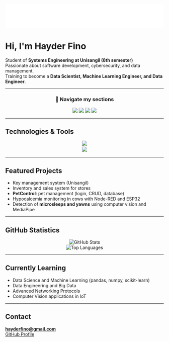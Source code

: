 <p align="center">
  <img src="./assetsassets/intro.svg" alt="Intro animation" />
</p>

# Hi, I'm Hayder Fino  

Student of **Systems Engineering at Unisangil (8th semester)**  
Passionate about software development, cybersecurity, and data management.  
Training to become a **Data Scientist, Machine Learning Engineer, and Data Engineer**.  

---

<div align="center">

### 🔹 Navigate my sections
<a href="#tech"><img src="https://img.shields.io/badge/-Technologies-007396?style=for-the-badge&logo=github&logoColor=white" /></a>
<a href="#projects"><img src="https://img.shields.io/badge/-Projects-2496ED?style=for-the-badge&logo=github&logoColor=white" /></a>
<a href="#stats"><img src="https://img.shields.io/badge/-Statistics-FF9800?style=for-the-badge&logo=github&logoColor=white" /></a>
<a href="#learning"><img src="https://img.shields.io/badge/-Learning-4CAF50?style=for-the-badge&logo=github&logoColor=white" /></a>
</div>

---

## Technologies & Tools <a name="tech"></a>  
<div align="center">

<img src="https://skillicons.dev/icons?i=java,python,js,html,css,bootstrap,mysql,firebase,postgresql,mongodb,linux,docker,anaconda,arduino,raspberrypi" /><br>
<img src="https://skillicons.dev/icons?i=opencv,numpy,pandas,git,maven,npm,pnpm" />

</div>

---

## Featured Projects <a name="projects"></a>  
-  Key management system (Unisangil)  
-  Inventory and sales system for stores  
-  **PetControl**: pet management (login, CRUD, database)  
-  Hypocalcemia monitoring in cows with Node-RED and ESP32  
-  Detection of **microsleeps and yawns** using computer vision and MediaPipe  

---

##  GitHub Statistics <a name="stats"></a>  
<div align="center">

![GitHub Stats](https://github-readme-stats.vercel.app/api?username=HayderFino&show_icons=true&theme=default)  
![Top Languages](https://github-readme-stats.vercel.app/api/top-langs/?username=HayderFino&layout=compact&theme=default)

</div>

---

## Currently Learning <a name="learning"></a>  
- Data Science and Machine Learning (pandas, numpy, scikit-learn)  
- Data Engineering and Big Data  
- Advanced Networking Protocols  
- Computer Vision applications in IoT  

---

##  Contact
**hayderfino@gmail.com**  
[GitHub Profile](https://github.com/HayderFino)  

